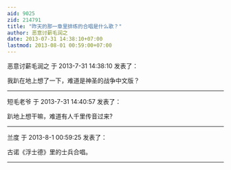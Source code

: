 ```yaml
---
aid: 9025
zid: 214791
title: "昨天的那一章里排练的合唱是什么歌？"
author: 恶意讨薪毛润之
date: 2013-07-31 14:38:10+07:00
lastmod: 2013-08-01 00:59:00+07:00
---
```


恶意讨薪毛润之 于 2013-7-31 14:38:10 发表了：

我趴在地上想了一下，难道是神圣的战争中文版？

---

短毛老爷 于 2013-7-31 14:40:57 发表了：

趴地上想干嘛，难道有人千里传音过来?

---

兰度 于 2013-8-1 00:59:25 发表了：

古诺《浮士德》里的士兵合唱。

---
